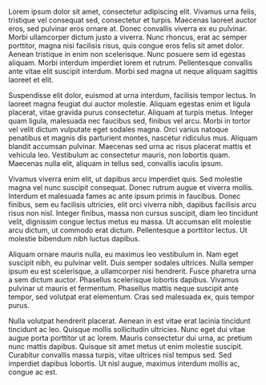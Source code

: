 Lorem ipsum dolor sit amet, consectetur adipiscing elit. Vivamus urna felis, tristique vel consequat sed, consectetur et turpis. Maecenas laoreet auctor eros, sed pulvinar eros ornare at. Donec convallis viverra ex eu pulvinar. Morbi ullamcorper dictum justo a viverra. Nunc rhoncus, erat ac semper porttitor, magna nisi facilisis risus, quis congue eros felis sit amet dolor. Aenean tristique in enim non scelerisque. Nunc posuere sem id egestas aliquam. Morbi interdum imperdiet lorem et rutrum. Pellentesque convallis ante vitae elit suscipit interdum. Morbi sed magna ut neque aliquam sagittis laoreet et elit.

Suspendisse elit dolor, euismod at urna interdum, facilisis tempor lectus. In laoreet magna feugiat dui auctor molestie. Aliquam egestas enim et ligula placerat, vitae gravida purus consectetur. Aliquam at turpis metus. Integer quam ligula, malesuada nec faucibus sed, finibus vel arcu. Morbi in tortor vel velit dictum vulputate eget sodales magna. Orci varius natoque penatibus et magnis dis parturient montes, nascetur ridiculus mus. Aliquam blandit accumsan pulvinar. Maecenas sed urna ac risus placerat mattis et vehicula leo. Vestibulum ac consectetur mauris, non lobortis quam. Maecenas nulla elit, aliquam in tellus sed, convallis iaculis ipsum.

Vivamus viverra enim elit, ut dapibus arcu imperdiet quis. Sed molestie magna vel nunc suscipit consequat. Donec rutrum augue et viverra mollis. Interdum et malesuada fames ac ante ipsum primis in faucibus. Donec finibus, sem eu facilisis ultricies, elit orci viverra nibh, dapibus facilisis arcu risus non nisl. Integer finibus, massa non cursus suscipit, diam leo tincidunt velit, dignissim congue lectus metus eu massa. Ut accumsan elit molestie arcu dictum, ut commodo erat dictum. Pellentesque a porttitor lectus. Ut molestie bibendum nibh luctus dapibus.

Aliquam ornare mauris nulla, eu maximus leo vestibulum in. Nam eget suscipit nibh, eu pulvinar velit. Duis semper sodales ultrices. Nulla semper ipsum eu est scelerisque, a ullamcorper nisi hendrerit. Fusce pharetra urna a sem dictum auctor. Phasellus scelerisque lobortis dapibus. Vivamus pulvinar ut mauris et fermentum. Phasellus mattis neque suscipit ante tempor, sed volutpat erat elementum. Cras sed malesuada ex, quis tempor purus.

Nulla volutpat hendrerit placerat. Aenean in est vitae erat lacinia tincidunt tincidunt ac leo. Quisque mollis sollicitudin ultricies. Nunc eget dui vitae augue porta porttitor ut ac lorem. Mauris consectetur dui urna, ac pretium nunc mattis dapibus. Quisque sit amet metus ut enim molestie suscipit. Curabitur convallis massa turpis, vitae ultrices nisl tempus sed. Sed imperdiet dapibus lobortis. Ut nisl augue, maximus interdum mollis ac, congue ac est.
